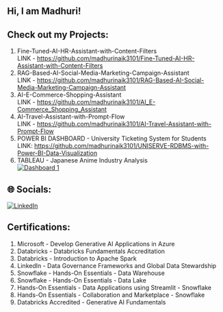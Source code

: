 ## Hi, I am Madhuri! 

## Check out my Projects:

1. Fine-Tuned-AI-HR-Assistant-with-Content-Filters<br>
   LINK - https://github.com/madhurinaik3101/Fine-Tuned-AI-HR-Assistant-with-Content-Filters  <br>
2. RAG-Based-AI-Social-Media-Marketing-Campaign-Assistant <br>
   LINK - https://github.com/madhurinaik3101/RAG-Based-AI-Social-Media-Marketing-Campaign-Assistant  <br>
3. AI-E-Commerce-Shopping-Assistant <br>
   LINK - https://github.com/madhurinaik3101/AI_E-Commerce_Shopping_Assistant <br>
5. AI-Travel-Assistant-with-Prompt-Flow <br>
   LINK - https://github.com/madhurinaik3101/AI-Travel-Assistant-with-Prompt-Flow <br>
6. POWER BI DASHBOARD - University Ticketing System for Students <br>
   LINK: https://github.com/madhurinaik3101/UNISERVE-RDBMS-with-Power-BI-Data-Visualization <br>
7. TABLEAU - Japanese Anime Industry Analysis <br>
   <div class='tableauPlaceholder' id='viz1757999145750' style='position: relative'><noscript><a href='#'><img alt='Dashboard 1 ' src='https:&#47;&#47;public.tableau.com&#47;static&#47;images&#47;Ja&#47;JapaneseAnimeIndustryDataAnalysis&#47;Dashboard1&#47;1_rss.png' style='border: none' /></a></noscript><object class='tableauViz'  style='display:none;'><param name='host_url' value='https%3A%2F%2Fpublic.tableau.com%2F' /> <param name='embed_code_version' value='3' /> <param name='site_root' value='' /><param name='name' value='JapaneseAnimeIndustryDataAnalysis&#47;Dashboard1' /><param name='tabs' value='no' /><param name='toolbar' value='yes' /><param name='static_image' value='https:&#47;&#47;public.tableau.com&#47;static&#47;images&#47;Ja&#47;JapaneseAnimeIndustryDataAnalysis&#47;Dashboard1&#47;1.png' /> <param name='animate_transition' value='yes' /><param name='display_static_image' value='yes' /><param name='display_spinner' value='yes' /><param name='display_overlay' value='yes' /><param name='display_count' value='yes' /><param name='language' value='en-US' /></object></div>                <script type='text/javascript'>                    var divElement = document.getElementById('viz1757999145750');                    var vizElement = divElement.getElementsByTagName('object')[0];                    if ( divElement.offsetWidth > 800 ) { vizElement.style.width='100%';vizElement.style.height=(divElement.offsetWidth*0.75)+'px';} else if ( divElement.offsetWidth > 500 ) { vizElement.style.width='100%';vizElement.style.height=(divElement.offsetWidth*0.75)+'px';} else { vizElement.style.width='100%';vizElement.style.height='3027px';}                     var scriptElement = document.createElement('script');                    scriptElement.src = 'https://public.tableau.com/javascripts/api/viz_v1.js';                    vizElement.parentNode.insertBefore(scriptElement, vizElement);                </script>

## 🌐 Socials:
[![LinkedIn](https://img.shields.io/badge/LinkedIn-%230077B5.svg?logo=linkedin&logoColor=white)](https://linkedin.com/in/madhurinnaik) 

## Certifications:

1. Microsoft - Develop Generative AI Applications in Azure
2. Databricks - Databricks Fundamentals Accreditation
3. Databricks - Introduction to Apache Spark
4. LinkedIn - Data Governance Frameworks and Global Data Stewardship
5. Snowflake - Hands-On Essentials - Data Warehouse
6. Snowflake - Hands-On Essentials - Data Lake
7. Hands-On Essentials - Data Applications using Streamlit - Snowflake
8. Hands-On Essentials - Collaboration and Marketplace - Snowflake
9. Databricks Accredited - Generative AI Fundamentals
